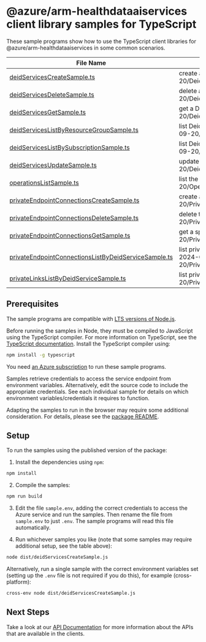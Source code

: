 # @azure/arm-healthdataaiservices client library samples for TypeScript

These sample programs show how to use the TypeScript client libraries for @azure/arm-healthdataaiservices in some common scenarios.

| **File Name**                                                                                             | **Description**                                                                                                                                         |
| --------------------------------------------------------------------------------------------------------- | ------------------------------------------------------------------------------------------------------------------------------------------------------- |
| [deidServicesCreateSample.ts][deidservicescreatesample]                                                   | create a DeidService x-ms-original-file: 2024-09-20/DeidServices_Create_MaximumSet_Gen.json                                                             |
| [deidServicesDeleteSample.ts][deidservicesdeletesample]                                                   | delete a DeidService x-ms-original-file: 2024-09-20/DeidServices_Delete_MaximumSet_Gen.json                                                             |
| [deidServicesGetSample.ts][deidservicesgetsample]                                                         | get a DeidService x-ms-original-file: 2024-09-20/DeidServices_Get_MaximumSet_Gen.json                                                                   |
| [deidServicesListByResourceGroupSample.ts][deidserviceslistbyresourcegroupsample]                         | list DeidService resources by resource group x-ms-original-file: 2024-09-20/DeidServices_ListByResourceGroup_MaximumSet_Gen.json                        |
| [deidServicesListBySubscriptionSample.ts][deidserviceslistbysubscriptionsample]                           | list DeidService resources by subscription ID x-ms-original-file: 2024-09-20/DeidServices_ListBySubscription_MaximumSet_Gen.json                        |
| [deidServicesUpdateSample.ts][deidservicesupdatesample]                                                   | update a DeidService x-ms-original-file: 2024-09-20/DeidServices_Update_MaximumSet_Gen.json                                                             |
| [operationsListSample.ts][operationslistsample]                                                           | list the operations for the provider x-ms-original-file: 2024-09-20/Operations_List_MaximumSet_Gen.json                                                 |
| [privateEndpointConnectionsCreateSample.ts][privateendpointconnectionscreatesample]                       | create a Private endpoint connection x-ms-original-file: 2024-09-20/PrivateEndpointConnections_Create_MaximumSet_Gen.json                               |
| [privateEndpointConnectionsDeleteSample.ts][privateendpointconnectionsdeletesample]                       | delete the private endpoint connection x-ms-original-file: 2024-09-20/PrivateEndpointConnections_Delete_MaximumSet_Gen.json                             |
| [privateEndpointConnectionsGetSample.ts][privateendpointconnectionsgetsample]                             | get a specific private connection x-ms-original-file: 2024-09-20/PrivateEndpointConnections_Get_MaximumSet_Gen.json                                     |
| [privateEndpointConnectionsListByDeidServiceSample.ts][privateendpointconnectionslistbydeidservicesample] | list private endpoint connections on the given resource x-ms-original-file: 2024-09-20/PrivateEndpointConnections_ListByDeidService_MaximumSet_Gen.json |
| [privateLinksListByDeidServiceSample.ts][privatelinkslistbydeidservicesample]                             | list private links on the given resource x-ms-original-file: 2024-09-20/PrivateLinks_ListByDeidService_MaximumSet_Gen.json                              |

## Prerequisites

The sample programs are compatible with [LTS versions of Node.js](https://github.com/nodejs/release#release-schedule).

Before running the samples in Node, they must be compiled to JavaScript using the TypeScript compiler. For more information on TypeScript, see the [TypeScript documentation][typescript]. Install the TypeScript compiler using:

```bash
npm install -g typescript
```

You need [an Azure subscription][freesub] to run these sample programs.

Samples retrieve credentials to access the service endpoint from environment variables. Alternatively, edit the source code to include the appropriate credentials. See each individual sample for details on which environment variables/credentials it requires to function.

Adapting the samples to run in the browser may require some additional consideration. For details, please see the [package README][package].

## Setup

To run the samples using the published version of the package:

1. Install the dependencies using `npm`:

```bash
npm install
```

2. Compile the samples:

```bash
npm run build
```

3. Edit the file `sample.env`, adding the correct credentials to access the Azure service and run the samples. Then rename the file from `sample.env` to just `.env`. The sample programs will read this file automatically.

4. Run whichever samples you like (note that some samples may require additional setup, see the table above):

```bash
node dist/deidServicesCreateSample.js
```

Alternatively, run a single sample with the correct environment variables set (setting up the `.env` file is not required if you do this), for example (cross-platform):

```bash
cross-env node dist/deidServicesCreateSample.js
```

## Next Steps

Take a look at our [API Documentation][apiref] for more information about the APIs that are available in the clients.

[deidservicescreatesample]: https://github.com/Azure/azure-sdk-for-js/blob/main/sdk/healthdataaiservices/arm-healthdataaiservices/samples/v1/typescript/src/deidServicesCreateSample.ts
[deidservicesdeletesample]: https://github.com/Azure/azure-sdk-for-js/blob/main/sdk/healthdataaiservices/arm-healthdataaiservices/samples/v1/typescript/src/deidServicesDeleteSample.ts
[deidservicesgetsample]: https://github.com/Azure/azure-sdk-for-js/blob/main/sdk/healthdataaiservices/arm-healthdataaiservices/samples/v1/typescript/src/deidServicesGetSample.ts
[deidserviceslistbyresourcegroupsample]: https://github.com/Azure/azure-sdk-for-js/blob/main/sdk/healthdataaiservices/arm-healthdataaiservices/samples/v1/typescript/src/deidServicesListByResourceGroupSample.ts
[deidserviceslistbysubscriptionsample]: https://github.com/Azure/azure-sdk-for-js/blob/main/sdk/healthdataaiservices/arm-healthdataaiservices/samples/v1/typescript/src/deidServicesListBySubscriptionSample.ts
[deidservicesupdatesample]: https://github.com/Azure/azure-sdk-for-js/blob/main/sdk/healthdataaiservices/arm-healthdataaiservices/samples/v1/typescript/src/deidServicesUpdateSample.ts
[operationslistsample]: https://github.com/Azure/azure-sdk-for-js/blob/main/sdk/healthdataaiservices/arm-healthdataaiservices/samples/v1/typescript/src/operationsListSample.ts
[privateendpointconnectionscreatesample]: https://github.com/Azure/azure-sdk-for-js/blob/main/sdk/healthdataaiservices/arm-healthdataaiservices/samples/v1/typescript/src/privateEndpointConnectionsCreateSample.ts
[privateendpointconnectionsdeletesample]: https://github.com/Azure/azure-sdk-for-js/blob/main/sdk/healthdataaiservices/arm-healthdataaiservices/samples/v1/typescript/src/privateEndpointConnectionsDeleteSample.ts
[privateendpointconnectionsgetsample]: https://github.com/Azure/azure-sdk-for-js/blob/main/sdk/healthdataaiservices/arm-healthdataaiservices/samples/v1/typescript/src/privateEndpointConnectionsGetSample.ts
[privateendpointconnectionslistbydeidservicesample]: https://github.com/Azure/azure-sdk-for-js/blob/main/sdk/healthdataaiservices/arm-healthdataaiservices/samples/v1/typescript/src/privateEndpointConnectionsListByDeidServiceSample.ts
[privatelinkslistbydeidservicesample]: https://github.com/Azure/azure-sdk-for-js/blob/main/sdk/healthdataaiservices/arm-healthdataaiservices/samples/v1/typescript/src/privateLinksListByDeidServiceSample.ts
[apiref]: https://learn.microsoft.com/javascript/api/@azure/arm-healthdataaiservices?view=azure-node-preview
[freesub]: https://azure.microsoft.com/free/
[package]: https://github.com/Azure/azure-sdk-for-js/tree/main/sdk/healthdataaiservices/arm-healthdataaiservices/README.md
[typescript]: https://www.typescriptlang.org/docs/home.html
